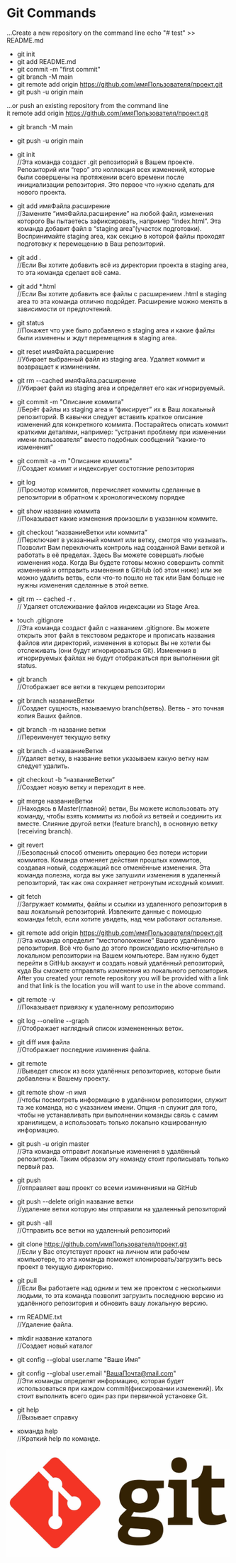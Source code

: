 # Git Commands


…Create a new repository on the command line
echo "# test" >> README.md  
* git init  
* git add README.md  
* git commit -m "first commit"   
* git branch -M main  
* git remote add origin https://github.com/имяПользователя/проект.git   
* git push -u origin main  

…or push an existing repository from the command line  
it remote add origin https://github.com/имяПользователя/проект.git  
* git branch -M main  
* git push -u origin main  

* git init  
//Эта команда создаст .git репозиторий в Вашем проекте. Репозиторий или “repo” это коллекция всех изменений, которые были совершены на протяжении всего времени после инициализации репозитория. Это первое что нужно сделать для нового проекта.

* git add имяФайла.расширение  
//Замените “имяФайла.расширение” на любой файл, изменения которого Вы пытаетесь зафиксировать, например “index.html”. Эта команда добавит файл в “staging area”(участок подготовки). Воспринимайте staging area, как секцию в которой файлы проходят подготовку к перемещению в Ваш репозиторий.

* git add .  
//Если Вы хотите добавить всё из директории проекта в staging area, то эта команда сделает всё сама.

* git add *.html  
//Если Вы хотите добавить все файлы с расширением .html в staging area то эта команда отлично подойдет. Расширение можно менять в зависимости от предпочтений.

* git status  
//Покажет что уже было добавлено в staging area и какие файлы были изменены и ждут перемещения в staging area.

* git reset имяФайла.расширение  
//Убирает выбранный файл из staging area. Удаляет коммит и возвращает к изминениям.

* git rm --cached имяФайла.расширение  
//Убирает файл из staging area и определяет его как игнорируемый.

* git commit -m "Описание коммита"  
//Берёт файлы из staging area и “фиксирует” их в Ваш локальный репозиторий. В кавычки следует вставить краткое описание изменений для конкретного коммита. Постарайтесь описать коммит краткими деталями, например: “устранил проблему при изменении имени пользователя” вместо подобных сообщений “какие-то изменения”

* git commit -a -m "Описание коммита"  
//Создает коммит и индексирует состотяние репозитория

* git log  
//Просмотор коммитов, перечисляет коммиты сделанные в репозитории в обратном к хронологическому порядке

* git show название коммита  
//Показывает какие изменения произошли в указанном коммите.

* git checkout “названиеВетки или коммита”  
//Перключает в указанный коммит или ветку, смотря что указывать. Позволит Вам переключить контроль над созданной Вами веткой и работать в её пределах. Здесь Вы можете совершать любые изменения кода. Когда Вы будете готовы можно совершить commit изменений и отправить изменения в GitHub (об этом ниже) или же можно удалить ветвь, если что-то пошло не так или Вам больше не нужны изменения сделанные в этой ветке.

* git rm -- cached -r .  
// Удаляет отслеживание файлов индексации из Stage Area.

* touch .gitignore  
//Эта команда создаст файл с названием .gitignore. Вы можете открыть этот файл в текстовом редакторе и прописать названия файлов или директорий, изменения в которых Вы не хотели бы отслеживать (они будут игнорироваться Git). Изменения в игнорируемых файлах не будут отображаться при выполнении git status.

* git branch  
//Отображает все ветки в текущем репозитории

* git branch названиеВетки  
//Создает сущность, называемую branch(ветвь). Ветвь - это точная копия Ваших файлов.

* git branch -m название ветки  
//Переименует текущую ветку

* git branch -d названиеВетки  
//Удаляет ветку, в название ветки указываем какую ветку нам следует удалить.

* git checkout -b “названиеВетки”  
//Создает новую ветку и переходит в нее.

* git merge названиеВетки  
//Находясь в Master(главной) ветви, Вы можете использовать эту команду, чтобы взять коммиты из любой из ветвей и соединить их вместе. Слияние другой ветки (feature branch), в основную ветку (receiving branch).

* git revert  
//Безопасный способ отменить операцию без потери истории коммитов. Команда отменяет действия прошлых коммитов, создавая новый, содержащий все отменённые изменения. Эта команда полезна, когда вы уже запушили изменения в удаленный репозиторий, так как она сохраняет нетронутым исходный коммит.

* git fetch  
//Загружает коммиты, файлы и ссылки из удаленного репозитория в ваш локальный репозиторий. Извлеките данные с помощью команды fetch, если хотите увидеть, над чем работают остальные.

* git remote add origin https://github.com/имяПользователя/проект.git  
//Эта команда определит “местоположение” Вашего удалённого репозитория. Всё что было до этого происходило исключительно в локальном репозитории на Вашем компьютере. Вам нужно будет перейти в GitHub аккаунт и создать новый удалённый репозиторий, куда Вы сможете отправлять изменения из локального репозитория. After you created your remote repository you will be provided with a link and that link is the location you will want to use in the above command.

* git remote -v  
//Показывает привязку к удаленному репозиторию 

* git log --oneline --graph  
//Отображает наглядный список изменененных веток.

* git diff имя файла  
//Отображает последние изминения файла.

* git remote  
//Выведет список из всех удалённых репозиториев, которые были добавлены к Вашему проекту.

* git remote show -n имя  
//чтобы посмотреть информацию в удалённом репозитории, служит та же команда, но с указанием имени. Опция -n служит для того, чтобы не устанавливать при выполнении команды связь с самим хранилищем, а использовать только локально кэшированную информацию.

* git push -u origin master  
//Эта команда отправит локальные изменения в удалённый репозиторий. Таким образом эту команду стоит прописывать только первый раз.

* git push  
//отправляет ваш проект со всеми изминениями на GitHub

* git push --delete origin название ветки  
//удаление ветки которую мы отправили на удаленный репозиторий

* git push -all  
//Отправить все ветки на удаленный репозиторий

* git clone https://github.com/имяПользователя/проект.git  
//Если у Вас отсутствует проект на личном или рабочем компьютере, то эта команда поможет клонировать/загрузить весь проект в текущую директорию.

* git pull  
//Если Вы работаете над одним и тем же проектом с несколькими людьми, то эта команда позволит загрузить последнюю версию из удалённого репозитория и обновить вашу локальную версию.

* rm README.txt  
//Удаление файла.

* mkdir название каталога  
//Создает новый каталог

* git config --global user.name "Ваше Имя"     
* git config --global user.email "ВашаПочта@mail.com"  
//Эти команды определят информацию, которая будет использоваться при каждом commit(фиксировании изменений). Их стоит выполнить всего один раз при первичной установке Git.

* git help  
//Вызывает справку

* команда help  
//Краткий help по команде.



![picture1.](git.jpg)


